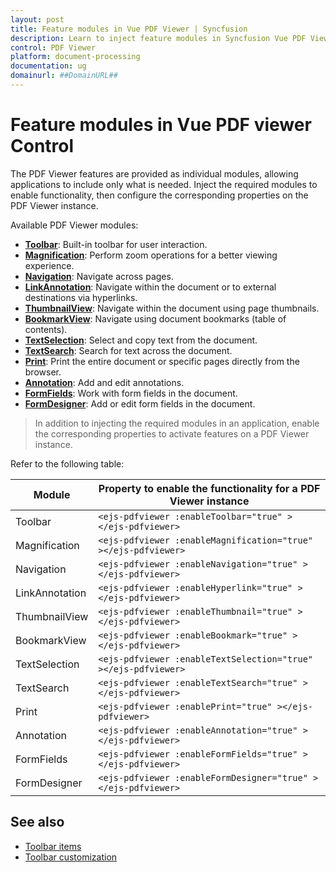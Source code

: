 ```yaml
---
layout: post
title: Feature modules in Vue PDF Viewer | Syncfusion
description: Learn to inject feature modules in Syncfusion Vue PDF Viewer to enable toolbar, search, forms, annotations, and printing.
control: PDF Viewer
platform: document-processing
documentation: ug
domainurl: ##DomainURL##
---
```


# Feature modules in Vue PDF viewer Control

The PDF Viewer features are provided as individual modules, allowing applications to include only what is needed. Inject the required modules to enable functionality, then configure the corresponding properties on the PDF Viewer instance.

Available PDF Viewer modules:

* [**Toolbar**](./toolbar-customization/annotation-toolbar-customization): Built-in toolbar for user interaction.
* [**Magnification**](./magnification): Perform zoom operations for a better viewing experience.
* [**Navigation**](./interactive-pdf-navigation/page-navigation): Navigate across pages.
* [**LinkAnnotation**](./interactive-pdf-navigation/table-of-content-navigation): Navigate within the document or to external destinations via hyperlinks.
* [**ThumbnailView**](./interactive-pdf-navigation/page-thumbnail-navigation): Navigate within the document using page thumbnails.
* [**BookmarkView**](./interactive-pdf-navigation/bookmark-navigation): Navigate using document bookmarks (table of contents).
* [**TextSelection**](./textselection): Select and copy text from the document.
* [**TextSearch**](./text-search): Search for text across the document.
* [**Print**](./print): Print the entire document or specific pages directly from the browser.
* [**Annotation**](./annotations/text-markup-annotation): Add and edit annotations.
* [**FormFields**](./form-designer/create-programmatically): Work with form fields in the document.
* [**FormDesigner**](./form-designer/create-programmatically): Add or edit form fields in the document.

> In addition to injecting the required modules in an application, enable the corresponding properties to activate features on a PDF Viewer instance.

Refer to the following table:

| Module | Property to enable the functionality for a PDF Viewer instance |
|---|---|
|Toolbar|`<ejs-pdfviewer :enableToolbar="true" ></ejs-pdfviewer>`|
|Magnification|`<ejs-pdfviewer :enableMagnification="true" ></ejs-pdfviewer>`|
|Navigation|`<ejs-pdfviewer :enableNavigation="true" ></ejs-pdfviewer>`|
|LinkAnnotation|`<ejs-pdfviewer :enableHyperlink="true" ></ejs-pdfviewer>`|
|ThumbnailView|`<ejs-pdfviewer :enableThumbnail="true" ></ejs-pdfviewer>`|
|BookmarkView|`<ejs-pdfviewer :enableBookmark="true" ></ejs-pdfviewer>`|
|TextSelection|`<ejs-pdfviewer :enableTextSelection="true" ></ejs-pdfviewer>`|
|TextSearch|`<ejs-pdfviewer :enableTextSearch="true" ></ejs-pdfviewer>`|
|Print|`<ejs-pdfviewer :enablePrint="true" ></ejs-pdfviewer>`|
|Annotation|`<ejs-pdfviewer :enableAnnotation="true" ></ejs-pdfviewer>`|
|FormFields|`<ejs-pdfviewer :enableFormFields="true" ></ejs-pdfviewer>`|
|FormDesigner|`<ejs-pdfviewer :enableFormDesigner="true" ></ejs-pdfviewer>`|

## See also

* [Toolbar items](../pdfviewer/toolbar)
* [Toolbar customization](../pdfviewer/how-to/toolbar-customization)
